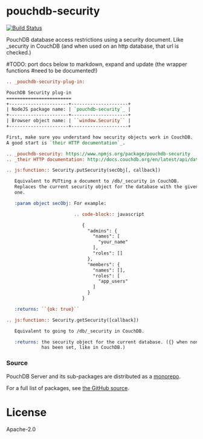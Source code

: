pouchdb-security
================

[![Build Status](https://travis-ci.org/pouchdb/pouchdb-server.svg?branch=master)](https://travis-ci.org/pouchdb/pouchdb-server)

PouchDB database access restrictions using a security document. Like
_security in CouchDB (and when used on an http database, that url is
checked.)

#TODO: port docs below to markdown, expand and update (the wrapper functions
#need to be documented!)
```reStructuredText
.. _pouchdb-security-plug-in:

PouchDB Security plug-in
========================
+----------------------+---------------------+
| NodeJS package name: | `pouchdb-security`_ |
+----------------------+---------------------+
| Browser object name: | ``window.Security`` |
+----------------------+---------------------+

First, make sure you understand how security objects work in CouchDB.
A good start is `their HTTP documentation`_.

.. _pouchdb-security: https://www.npmjs.org/package/pouchdb-security
.. _their HTTP documentation: http://docs.couchdb.org/en/latest/api/database/security.html

.. js:function:: Security.putSecurity(secObj[, callback])

   Equivalent to PUTting a document to /db/_security in CouchDB.
   Replaces the current security object for the database with the given
   one.

   :param object secObj: For example:

                         .. code-block:: javascript

                            {
                              "admins": {
                                "names": [
                                  "your_name"
                                ],
                                "roles": []
                              },
                              "members": {
                                "names": [],
                                "roles": [
                                  "app_users"
                                ]
                              }
                            }

   :returns: ``{ok: true}``

.. js:function:: Security.getSecurity([callback])

   Equivalent to going to /db/_security in CouchDB.

   :returns: the security object for the current database. ({} when none
             has been set, like in CouchDB.)
```

### Source

PouchDB Server and its sub-packages are distributed as a [monorepo](https://github.com/babel/babel/blob/master/doc/design/monorepo.md).

For a full list of packages, see [the GitHub source](https://github.com/pouchdb/pouchdb-server/tree/master/packages/node_modules).


# License
Apache-2.0
